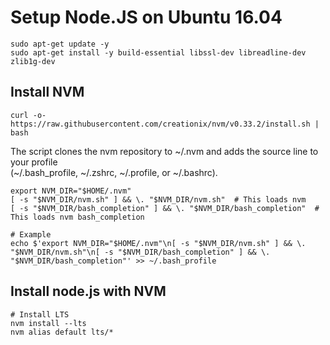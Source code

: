# Setup Node.JS on Ubuntu 16.04
```shell
sudo apt-get update -y
sudo apt-get install -y build-essential libssl-dev libreadline-dev zlib1g-dev
```

## Install NVM
```shell
curl -o- https://raw.githubusercontent.com/creationix/nvm/v0.33.2/install.sh | bash
```

The script clones the nvm repository to \~/.nvm and adds the source line to your profile  
(~/.bash_profile, ~/.zshrc, ~/.profile, or ~/.bashrc).
```shell
export NVM_DIR="$HOME/.nvm"
[ -s "$NVM_DIR/nvm.sh" ] && \. "$NVM_DIR/nvm.sh"  # This loads nvm
[ -s "$NVM_DIR/bash_completion" ] && \. "$NVM_DIR/bash_completion"  # This loads nvm bash_completion
```
```shell
# Example
echo $'export NVM_DIR="$HOME/.nvm"\n[ -s "$NVM_DIR/nvm.sh" ] && \. "$NVM_DIR/nvm.sh"\n[ -s "$NVM_DIR/bash_completion" ] && \. "$NVM_DIR/bash_completion"' >> ~/.bash_profile
```

## Install node.js with NVM
```shell
# Install LTS
nvm install --lts
nvm alias default lts/*
```
